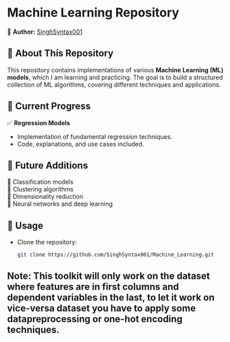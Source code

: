 # **Machine Learning Repository**
📌 **Author:** [SinghSyntax001](https://github.com/SinghSyntax001)  

## **🔹 About This Repository**
This repository contains implementations of various **Machine Learning (ML) models**, which I am learning and practicing. The goal is to build a structured collection of ML algorithms, covering different techniques and applications.  

## **📂 Current Progress**
✅ **Regression Models**  
- Implementation of fundamental regression techniques.  
- Code, explanations, and use cases included.  

## **📅 Future Additions**
🔹 Classification models  
🔹 Clustering algorithms  
🔹 Dimensionality reduction  
🔹 Neural networks and deep learning  

## **🚀 Usage**
- Clone the repository:  
  ```bash
  git clone https://github.com/SinghSyntax001/Machine_Learning.git

## Note: This toolkit will only work on the dataset where features are in first columns and dependent variables in the last, to let it work on vice-versa dataset you have to apply some datapreprocessing or one-hot encoding techniques.
